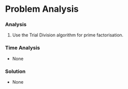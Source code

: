 # Problem Analysis

### Analysis
1. Use the Trial Division algorithm for prime factorisation.

### Time Analysis
* None

### Solution
* None
